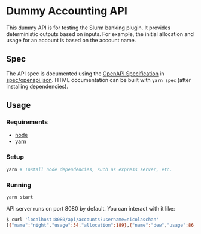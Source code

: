 # Dummy Accounting API

This dummy API is for testing the Slurm banking plugin. It provides deterministic outputs based on inputs. For example, the initial allocation and usage for an account is based on the account name.

## Spec
The API spec is documented using the [OpenAPI Specification](https://www.openapis.org/) in [spec/openapi.json](/tree/master/spec/openapi.json). HTML documentation can be built with `yarn spec` (after installing dependencies).

## Usage

### Requirements
- [node](https://nodejs.org/en/)
- [yarn](https://yarnpkg.com/en/)

### Setup
```bash
yarn # Install node dependencies, such as express server, etc.
```

### Running
```bash
yarn start
```

API server runs on port 8080 by default. You can interact with it like:

```bash
$ curl 'localhost:8080/api/accounts?username=nicolaschan'
[{"name":"night","usage":34,"allocation":189},{"name":"dew","usage":86,"allocation":192}]
```

